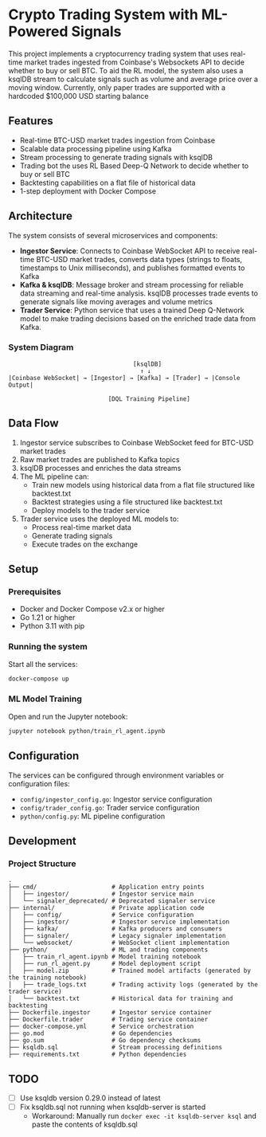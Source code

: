 # Crypto Trading System with ML-Powered Signals

This project implements a cryptocurrency trading system that uses real-time market trades ingested from Coinbase's Websockets API to decide whether to buy or sell BTC. To aid the RL model, the system also uses a ksqlDB stream to calculate signals such as volume and average price over a moving window. Currently, only paper trades are supported with a hardcoded $100,000 USD starting balance

## Features

- Real-time BTC-USD market trades ingestion from Coinbase
- Scalable data processing pipeline using Kafka
- Stream processing to generate trading signals with ksqlDB
- Trading bot the uses RL Based Deep-Q Network to decide whether to buy or sell BTC
- Backtesting capabilities on a flat file of historical data
- 1-step deployment with Docker Compose

## Architecture

The system consists of several microservices and components:

- **Ingestor Service**: Connects to Coinbase WebSocket API to receive real-time BTC-USD market trades, converts data types (strings to floats, timestamps to Unix milliseconds), and publishes formatted events to Kafka
- **Kafka & ksqlDB**: Message broker and stream processing for reliable data streaming and real-time analysis. ksqlDB processes trade events to generate signals like moving averages and volume metrics
- **Trader Service**: Python service that uses a trained Deep Q-Network model to make trading decisions based on the enriched trade data from Kafka. 

### System Diagram
```
                                   [ksqlDB]
                                     ↑ ↓ 
|Coinbase WebSocket| → [Ingestor] → [Kafka] → [Trader] → |Console Output|

                            [DQL Training Pipeline] 
```

## Data Flow

1. Ingestor service subscribes to Coinbase WebSocket feed for BTC-USD market trades
2. Raw market trades are published to Kafka topics
3. ksqlDB processes and enriches the data streams
4. The ML pipeline can:
   - Train new models using historical data from a flat file structured like backtest.txt
   - Backtest strategies using a file structured like backtest.txt
   - Deploy models to the trader service
5. Trader service uses the deployed ML models to:
   - Process real-time market data
   - Generate trading signals
   - Execute trades on the exchange

## Setup

### Prerequisites

- Docker and Docker Compose v2.x or higher
- Go 1.21 or higher
- Python 3.11 with pip

### Running the system

Start all the services:
```bash
docker-compose up
```

### ML Model Training

Open and run the Jupyter notebook:
```bash
jupyter notebook python/train_rl_agent.ipynb
```

## Configuration

The services can be configured through environment variables or configuration files:

- `config/ingestor_config.go`: Ingestor service configuration
- `config/trader_config.go`: Trader service configuration
- `python/config.py`: ML pipeline configuration

## Development

### Project Structure
```
.
├── cmd/                     # Application entry points
│   ├── ingestor/            # Ingestor service main
│   └── signaler_deprecated/ # Deprecated signaler service
├── internal/                # Private application code
│   ├── config/              # Service configuration
│   ├── ingestor/            # Ingestor service implementation
│   ├── kafka/               # Kafka producers and consumers
│   ├── signaler/            # Legacy signaler implementation
│   └── websocket/           # WebSocket client implementation
├── python/                  # ML and trading components
│   ├── train_rl_agent.ipynb # Model training notebook
│   ├── run_rl_agent.py      # Model deployment script
│   ├── model.zip            # Trained model artifacts (generated by the training notebook)
│   ├── trade_logs.txt       # Trading activity logs (generated by the trader service)
│   └── backtest.txt         # Historical data for training and backtesting
├── Dockerfile.ingestor      # Ingestor service container
├── Dockerfile.trader        # Trading service container
├── docker-compose.yml       # Service orchestration
├── go.mod                   # Go dependencies
├── go.sum                   # Go dependency checksums
├── ksqldb.sql               # Stream processing definitions
├── requirements.txt         # Python dependencies
```

## TODO

- [ ] Use ksqldb version 0.29.0 instead of latest
- [ ] Fix ksqldb.sql not running when ksqldb-server is started
  - Workaround: Manually run `docker exec -it ksqldb-server ksql` and paste the contents of ksqldb.sql



